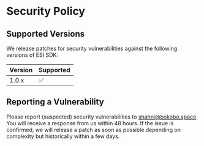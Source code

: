 # Security Policy

## Supported Versions

We release patches for security vulnerabilities against the following versions of ESI SDK:

| Version | Supported          |
| ------- | ------------------ |
| 1.0.x   | :white_check_mark: |

## Reporting a Vulnerability

Please report (suspected) security vulnerabilities to [shahni@bokobo.space](mailto:security@bokobo.space). You will receive a response from us within 48 hours. If the issue is confirmed, we will release a patch as soon as possible depending on complexity but historically within a few days.
